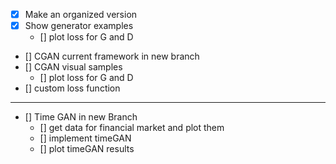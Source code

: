 - [X] Make an organized version
- [X] Show generator examples
    - [] plot loss for G and D
- [] CGAN current framework in new branch
- [] CGAN visual samples
    - [] plot loss for G and D
- [] custom loss function
 ---
- [] Time GAN in new Branch
    - [] get data for financial market and plot them
    - [] implement timeGAN
    - [] plot timeGAN results